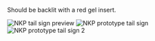 Should be backlit with a red gel insert.

![NKP tail sign preview](https://github.com/user-attachments/assets/bedb7f5c-6d30-4112-85d2-b5e834f82c94)
![NKP prototype tail sign](https://github.com/user-attachments/assets/7a0da48b-8dea-415d-953b-2b9923d60f37)
![NKP prototype tail sign 2](https://github.com/user-attachments/assets/917a24f3-0cd4-4370-971b-13c65e79705f)
